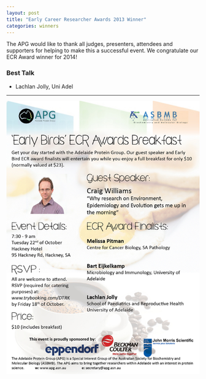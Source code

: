 ```yaml
---
layout: post
title: "Early Career Researcher Awards 2013 Winner"
categories: winners
---
```


The APG would like to thank all judges, presenters, attendees and supporters for
helping to make this a successful event. We congratulate our ECR Award winner
for 2014!

### Best Talk

 - Lachlan Jolly, Uni Adel
 
 ---

![](/assets/images/2013_ecr.jpg)